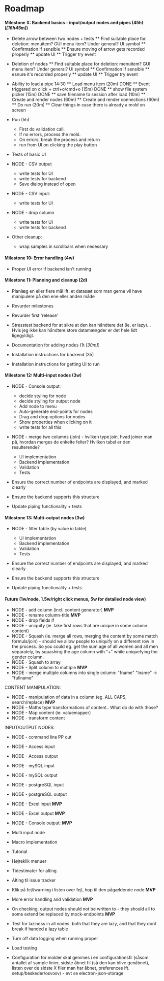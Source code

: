 # Roadmap #

#### Milestone X: Backend basics - input/output nodes and pipes (45h) (*[16h45m]*) ####

* Delete arrow between two nodes + tests
** Find suitable place for deletion: menuitem? GUI menu item? Under general? UI symbol
** Confirmation if sensible
** Ensure moving of arrow gets recorded properly
** update UI
** Trigger try event

* Deletion of nodes
** Find suitable place for deletion: menuitem? GUI menu item? Under general? UI symbol
** Confirmation if sensible
** esnure it's recorded properly
** update UI
** Trigger try event

* Ability to load a pipe 14:30
** Load menu item (20m) DONE
** Event triggered on click + ctrl+o/cmd+o (15m) DONE
** show file system picker (15m) DONE
** save filename to session after load (10m)
** Create and render nodes (60m)
** Create and render connections (60m)
** Do run (20m)
** Clear things in case there is already a mold on screen

* Run (5h)
  * First do validation call.
  * If no errors, process the mold.
  * On errors, break the process and return
  * run from UI on clicking the play button

* Tests of basic UI

* NODE - CSV output
  * write tests for UI
  * write tests for backend
  * Save dialog instead of open

* NODE - CSV input:
  * write tests for UI
 
* NODE - drop column
  * write tests for UI
  * write tests for backend

* Other cleanup:
  * wrap samples in scrollbars when necessary




#### Milestone 10: Error handling (4w)

* Proper UI error if backend isn't running


#### Milestone 11: Planning and cleanup (2d) ####

* Planlæg en eller flere mål ift. et datasæt som man gerne vil have manipulere på den ene eller anden måde
* Revurder milestones
* Revurder first 'release'
* Stresstest backend for at sikre at den kan håndtere det (ie. er lazy)... Hvis jeg ikke kan håndtere store datamængder er det hele lidt ligegyldigt.
* Documentation for adding nodes (1t *[30m]*)

* Installation instructions for backend (3h)
* Installation instructions for getting UI to run

#### Milestone 12: Multi-input nodes (3w) ####

* NODE - Console output:
  * decide styling for node
  * decide styling for output node
  * Add node to menu
  * Auto-generate end-points for nodes
  * Drag and drop options for nodes
  * Show properties when clicking on it
  * write tests for all this

* NODE - merge two columns (join) - hvilken type join, hvad joiner man på, hvordan merges de enkelte felter? Hvilken tabel er den resulterende?
  * UI implementation
  * Backend implementation
  * Validation
  * Tests

* Ensure the correct number of endpoints are displayed, and marked clearly
* Ensure the backend supports this structure
* Update piping functionality + tests

#### Milestone 13: Multi-output nodes (3w) ####
* NODE - filter table (by value in table)
  * UI implementation
  * Backend implementation
  * Validation
  * Tests

* Ensure the correct number of endpoints are displayed, and marked clearly
* Ensure the backend supports this structure
* Update piping functionality + tests

#### Future (1w/node, 1.5w/right click menus, 5w for detailed node view) ####
* NODE - add column (incl. content generator) **MVP**
* NODE - rename column-title **MVP**
* NODE - drop fields if
* NODE - uniquify (ie. take first rows that are unique in some column content)
* NODE - Squash (ie. merge all rows, merging the content by some match formula/join) - should we allow people to uniquify on a different row in the process. So you could eg. get the sum age of all women and all men separately, by squashing the age column with "+" while uniquefying the gender column.
* NODE - Squash to array
* NODE - Split column to multiple **MVP**
* NODE - merge multiple columns into single column: "fname" "lname" -> "fullname"

CONTENT MANIPULATION:
* NODE - manipulation of data in a column (eg. ALL CAPS, search/replace) **MVP**
* NODE - Maths type transformations of content.. What do do with those? 
* NODE - Map content (ie. valuemapper)
* NODE - transform content

INPUT/OUTPUT NODES:
* NODE - command line PP out
* NODE - Access input
* NODE - Access output
* NODE - mySQL input 
* NODE - mySQL output
* NODE - postgreSQL input
* NODE - postgreSQL output
* NODE - Excel input **MVP**
* NODE - Excel output **MVP**
* NODE - Console output: **MVP**

* Multi input node
* Macro implementation
* Tutorial
* Højreklik menuer

* Tidestimater for alting
* Alting til issue tracker
* Klik på fejl/warning i listen over fejl, hop til den pågældende node **MVP**
* More error handling and validation **MVP**
* On checking, output nodes should not be written to - they should all to some extend be replaced by mock-endpoints **MVP**
* Test for laziness in all nodes: both that they are lazy, and that they dont break if handed a lazy table
* Turn off data logging when running proper
* Load testing
* Configuration for molder skal gemmes i en configurationsfil (såsom antallet af sample linier, sidste åbnet fil (så den kan blive genåbnet), listen over de sidste X filer man har åbnet, preferences ift. setup/beskeder/osvosv) - evt se electron-json-storage

